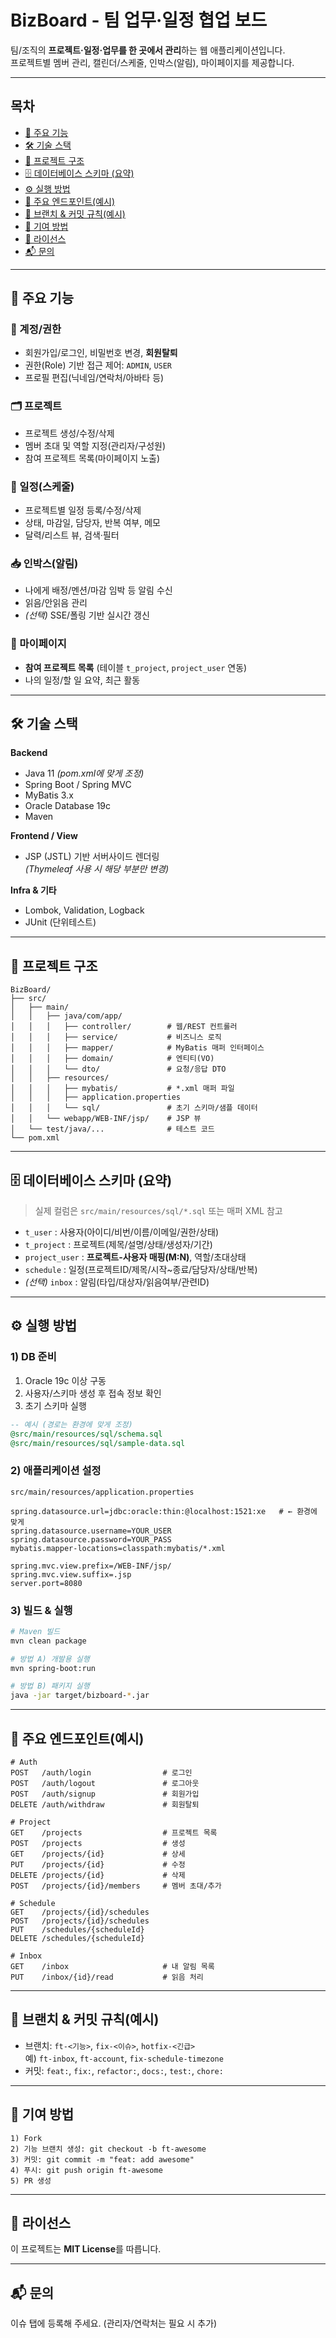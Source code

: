 # BizBoard - 팀 업무·일정 협업 보드

팀/조직의 **프로젝트·일정·업무를 한 곳에서 관리**하는 웹 애플리케이션입니다.  
프로젝트별 멤버 관리, 캘린더/스케줄, 인박스(알림), 마이페이지를 제공합니다.

---

## 목차
- [🚀 주요 기능](#-주요-기능)
- [🛠 기술 스택](#-기술-스택)
- [📁 프로젝트 구조](#-프로젝트-구조)
- [🗄 데이터베이스 스키마 (요약)](#-데이터베이스-스키마-요약)
- [⚙️ 실행 방법](#️-실행-방법)
- [📱 주요 엔드포인트(예시)](#-주요-엔드포인트예시)
- [🔀 브랜치 & 커밋 규칙(예시)](#-브랜치--커밋-규칙예시)
- [🤝 기여 방법](#-기여-방법)
- [📄 라이선스](#-라이선스)
- [📬 문의](#-문의)

---

## 🚀 주요 기능

### 👥 계정/권한
- 회원가입/로그인, 비밀번호 변경, **회원탈퇴**
- 권한(Role) 기반 접근 제어: `ADMIN`, `USER`
- 프로필 편집(닉네임/연락처/아바타 등)

### 🗂 프로젝트
- 프로젝트 생성/수정/삭제
- 멤버 초대 및 역할 지정(관리자/구성원)
- 참여 프로젝트 목록(마이페이지 노출)

### 📅 일정(스케줄)
- 프로젝트별 일정 등록/수정/삭제
- 상태, 마감일, 담당자, 반복 여부, 메모
- 달력/리스트 뷰, 검색·필터

### 📥 인박스(알림)
- 나에게 배정/멘션/마감 임박 등 알림 수신
- 읽음/안읽음 관리
- *(선택)* SSE/폴링 기반 실시간 갱신

### 🙋 마이페이지
- **참여 프로젝트 목록** (테이블 `t_project`, `project_user` 연동)
- 나의 일정/할 일 요약, 최근 활동

---

## 🛠 기술 스택

**Backend**
- Java 11 *(pom.xml에 맞게 조정)*
- Spring Boot / Spring MVC
- MyBatis 3.x
- Oracle Database 19c
- Maven

**Frontend / View**
- JSP (JSTL) 기반 서버사이드 렌더링  
  *(Thymeleaf 사용 시 해당 부분만 변경)*

**Infra & 기타**
- Lombok, Validation, Logback
- JUnit (단위테스트)

---

## 📁 프로젝트 구조

~~~text
BizBoard/
├── src/
│   ├── main/
│   │   ├── java/com/app/
│   │   │   ├── controller/        # 웹/REST 컨트롤러
│   │   │   ├── service/           # 비즈니스 로직
│   │   │   ├── mapper/            # MyBatis 매퍼 인터페이스
│   │   │   ├── domain/            # 엔티티(VO)
│   │   │   └── dto/               # 요청/응답 DTO
│   │   ├── resources/
│   │   │   ├── mybatis/           # *.xml 매퍼 파일
│   │   │   ├── application.properties
│   │   │   └── sql/               # 초기 스키마/샘플 데이터
│   │   └── webapp/WEB-INF/jsp/    # JSP 뷰
│   └── test/java/...              # 테스트 코드
└── pom.xml
~~~

---

## 🗄 데이터베이스 스키마 (요약)

> 실제 컬럼은 `src/main/resources/sql/*.sql` 또는 매퍼 XML 참고

- `t_user` : 사용자(아이디/비번/이름/이메일/권한/상태)
- `t_project` : 프로젝트(제목/설명/상태/생성자/기간)
- `project_user` : **프로젝트-사용자 매핑(M:N)**, 역할/초대상태
- `schedule` : 일정(프로젝트ID/제목/시작~종료/담당자/상태/반복)
- *(선택)* `inbox` : 알림(타입/대상자/읽음여부/관련ID)

---

## ⚙️ 실행 방법

### 1) DB 준비

1) Oracle 19c 이상 구동  
2) 사용자/스키마 생성 후 접속 정보 확인  
3) 초기 스키마 실행

~~~sql
-- 예시 (경로는 환경에 맞게 조정)
@src/main/resources/sql/schema.sql
@src/main/resources/sql/sample-data.sql
~~~

### 2) 애플리케이션 설정

`src/main/resources/application.properties`

~~~properties
spring.datasource.url=jdbc:oracle:thin:@localhost:1521:xe   # ← 환경에 맞게
spring.datasource.username=YOUR_USER
spring.datasource.password=YOUR_PASS
mybatis.mapper-locations=classpath:mybatis/*.xml

spring.mvc.view.prefix=/WEB-INF/jsp/
spring.mvc.view.suffix=.jsp
server.port=8080
~~~

### 3) 빌드 & 실행

~~~bash
# Maven 빌드
mvn clean package

# 방법 A) 개발용 실행
mvn spring-boot:run

# 방법 B) 패키지 실행
java -jar target/bizboard-*.jar
~~~

---

## 📱 주요 엔드포인트(예시)

~~~text
# Auth
POST   /auth/login                # 로그인
POST   /auth/logout               # 로그아웃
POST   /auth/signup               # 회원가입
DELETE /auth/withdraw             # 회원탈퇴

# Project
GET    /projects                  # 프로젝트 목록
POST   /projects                  # 생성
GET    /projects/{id}             # 상세
PUT    /projects/{id}             # 수정
DELETE /projects/{id}             # 삭제
POST   /projects/{id}/members     # 멤버 초대/추가

# Schedule
GET    /projects/{id}/schedules
POST   /projects/{id}/schedules
PUT    /schedules/{scheduleId}
DELETE /schedules/{scheduleId}

# Inbox
GET    /inbox                     # 내 알림 목록
PUT    /inbox/{id}/read           # 읽음 처리
~~~

---

## 🔀 브랜치 & 커밋 규칙(예시)

- 브랜치: `ft-<기능>`, `fix-<이슈>`, `hotfix-<긴급>`  
  예) `ft-inbox`, `ft-account`, `fix-schedule-timezone`
- 커밋: `feat:`, `fix:`, `refactor:`, `docs:`, `test:`, `chore:`

---

## 🤝 기여 방법

~~~text
1) Fork
2) 기능 브랜치 생성: git checkout -b ft-awesome
3) 커밋: git commit -m "feat: add awesome"
4) 푸시: git push origin ft-awesome
5) PR 생성
~~~

---

## 📄 라이선스

이 프로젝트는 **MIT License**를 따릅니다.

---

## 📬 문의

이슈 탭에 등록해 주세요. (관리자/연락처는 필요 시 추가)
